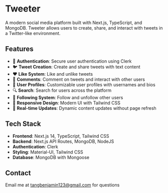 # Tweeter

A modern social media platform built with Next.js, TypeScript, and MongoDB. Tweeter allows users to create, share, and interact with tweets in a Twitter-like environment.

## Features

- 🔐 **Authentication**: Secure user authentication using Clerk
- 🐦 **Tweet Creation**: Create and share tweets with text content
- ❤️ **Like System**: Like and unlike tweets
- 💬 **Comments**: Comment on tweets and interact with other users
- 👥 **User Profiles**: Customizable user profiles with usernames and bios
- 🔍 **Search**: Search for users across the platform
- 👤 **Following System**: Follow and unfollow other users
- 📱 **Responsive Design**: Modern UI with Tailwind CSS
- 🔄 **Real-time Updates**: Dynamic content updates without page refresh

## Tech Stack

- **Frontend**: Next.js 14, TypeScript, Tailwind CSS
- **Backend**: Next.js API Routes, MongoDB, NodeJS
- **Authentication**: Clerk
- **Styling**: Material-UI, Tailwind CSS
- **Database**: MongoDB with Mongoose

## Contact

Email me at tangbenjamin123@gmail.com for questions
